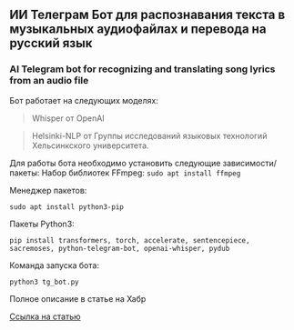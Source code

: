 ## ИИ Телеграм Бот для распознавания текста в музыкальных аудиофайлах и перевода на русский язык
### AI Telegram bot for recognizing and translating song lyrics from an audio file

Бот работает на следующих моделях:

> Whisper от OpenAI

> Helsinki-NLP от Группы исследований языковых технологий Хельсинкского университета.

Для работы бота необходимо установить следующие зависимости/пакеты:
Набор библиотек FFmpeg:
```sudo apt install ffmpeg```

Менеджер пакетов:

```sudo apt install python3-pip```

Пакеты Python3:

```pip install transformers, torch, accelerate, sentencepiece, sacremoses, python-telegram-bot, openai-whisper, pydub```

Команда запуска бота:

```python3 tg_bot.py```

Полное описание в статье на Хабр

[Ссылка на статью ](https://habr.com/ru/articles/774806/)
